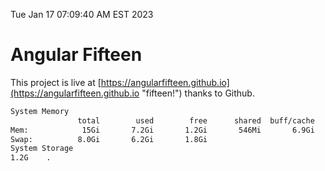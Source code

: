 Tue Jan 17 07:09:40 AM EST 2023

# Angular Fifteen


This project is live at [https://angularfifteen.github.io](https://angularfifteen.github.io "fifteen!") thanks to Github.

```bash
System Memory
               total        used        free      shared  buff/cache   available
Mem:            15Gi       7.2Gi       1.2Gi       546Mi       6.9Gi       7.3Gi
Swap:          8.0Gi       6.2Gi       1.8Gi
System Storage
1.2G	.
```
```bash
